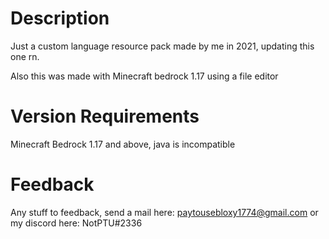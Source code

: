 # Description
Just a custom language resource pack made by me in 2021, updating this one rn.

Also this was made with Minecraft bedrock 1.17 using a file editor
# Version Requirements
Minecraft Bedrock 1.17 and above, java is incompatible
# Feedback
Any stuff to feedback, send a mail here: paytousebloxy1774@gmail.com
or my discord here: NotPTU#2336
